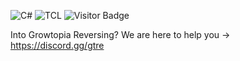 ![C#](https://img.shields.io/badge/coding%20in-C%23-blue)
![TCL](https://img.shields.io/badge/coding%20in-tcl-blue)
![Visitor Badge](https://visitor-badge.laobi.icu/badge?page_id=DefaultO.DefaultO)

Into Growtopia Reversing? We are here to help you -> https://discord.gg/gtre
